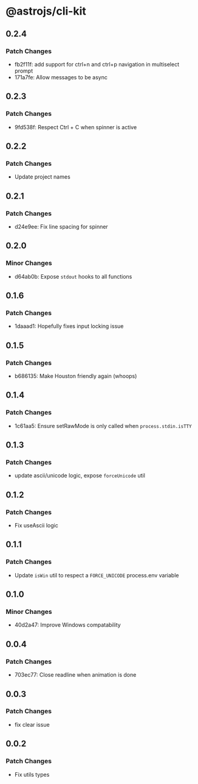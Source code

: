 # @astrojs/cli-kit

## 0.2.4

### Patch Changes

- fb2f11f: add support for ctrl+n and ctrl+p navigation in multiselect prompt
- 171a7fe: Allow messages to be async

## 0.2.3

### Patch Changes

- 9fd538f: Respect Ctrl + C when spinner is active

## 0.2.2

### Patch Changes

- Update project names

## 0.2.1

### Patch Changes

- d24e9ee: Fix line spacing for spinner

## 0.2.0

### Minor Changes

- d64ab0b: Expose `stdout` hooks to all functions

## 0.1.6

### Patch Changes

- 1daaad1: Hopefully fixes input locking issue

## 0.1.5

### Patch Changes

- b686135: Make Houston friendly again (whoops)

## 0.1.4

### Patch Changes

- 1c61aa5: Ensure setRawMode is only called when `process.stdin.isTTY`

## 0.1.3

### Patch Changes

- update ascii/unicode logic, expose `forceUnicode` util

## 0.1.2

### Patch Changes

- Fix useAscii logic

## 0.1.1

### Patch Changes

- Update `isWin` util to respect a `FORCE_UNICODE` process.env variable

## 0.1.0

### Minor Changes

- 40d2a47: Improve Windows compatability

## 0.0.4

### Patch Changes

- 703ec77: Close readline when animation is done

## 0.0.3

### Patch Changes

- fix clear issue

## 0.0.2

### Patch Changes

- Fix utils types
